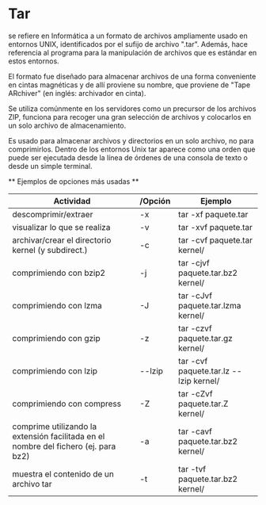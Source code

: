 
# Tar

se refiere en Informática a un formato de archivos ampliamente usado en entornos UNIX, identificados por el sufijo de archivo ".tar". Además, hace referencia al programa para la manipulación de archivos que es estándar en estos entornos.

El formato fue diseñado para almacenar archivos de una forma conveniente en cintas magnéticas y de allí proviene su nombre, que proviene de "Tape ARchiver" (en inglés: archivador en cinta).

Se utiliza comúnmente en los servidores como un precursor de los archivos ZIP, funciona para recoger una gran selección de archivos y colocarlos en un solo archivo de almacenamiento.

Es usado para almacenar archivos y directorios en un solo archivo, no para comprimirlos. Dentro de los entornos Unix tar aparece como una orden que puede ser ejecutada desde la línea de órdenes de una consola de texto o desde un simple terminal.

** Ejemplos de opciones más usadas **

| Actividad	| /Opción |	Ejemplo      |
|-----------|--------|---------------|
|descomprimir/extraer	| -x	| tar -xf paquete.tar|
|visualizar lo que se realiza	|-v|	tar -xvf paquete.tar|
|archivar/crear el directorio kernel (y subdirect.)	|-c|	tar -cvf paquete.tar kernel/|
|comprimiendo con bzip2	|-j|	tar -cjvf paquete.tar.bz2 kernel/|
|comprimiendo con lzma	|-J|	tar -cJvf paquete.tar.lzma kernel/|
|comprimiendo con gzip	|-z|	tar -czvf paquete.tar.gz kernel/|
|comprimiendo con lzip	| --lzip |	tar -cvf paquete.tar.lz --lzip kernel/|
|comprimiendo con compress|	-Z|	tar -cZvf paquete.tar.Z kernel/|
|comprime utilizando la extensión facilitada en el nombre del fichero (ej. para bz2)|-a|	tar -cavf paquete.tar.bz2 kernel/|
|muestra el contenido de un archivo tar	|-t	|tar -tvf paquete.tar.bz2 kernel/|
